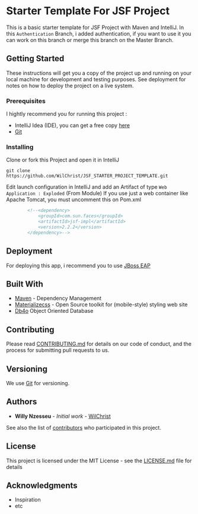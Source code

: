# Starter Template For JSF Project

This is a basic starter template for JSF Project with Maven and IntelliJ.
In this ``Authentication`` Branch, i added authentication, if you want to use it you can work on this branch or merge this branch on the Master Branch.

## Getting Started

These instructions will get you a copy of the project up and running on your local machine for development and testing purposes. See deployment for notes on how to deploy the project on a live system.

### Prerequisites

I hightly recommend you for running this project :
- IntelliJ Idea (IDE), you can get a free copy [here](https://www.jetbrains.com/idea/download)
- [Git](https://git-scm.com/)
### Installing

Clone or fork this Project and open it in IntelliJ

```
git clone https://github.com/WilChrist/JSF_STARTER_PROJECT_TEMPLATE.git
```

Edit launch configuration in IntelliJ and add an Artifact of type ``Web Application : Exploded`` (From Module)
If you use just a web container like Apache Tomcat, you must uncomment this on Pom.xml

```xml
        <!--<dependency>
            <groupId>com.sun.faces</groupId>
            <artifactId>jsf-impl</artifactId>
            <version>2.2.2</version>
        </dependency>-->
```

## Deployment

For deploying this app, i recommend you to use [JBoss EAP](https://developers.redhat.com/products/eap/download/)

## Built With

* [Maven](https://maven.apache.org/) - Dependency Management
* [Materializecss](https://materializecss.com/getting-started.html) - Open Source toolkit for (mobile-style) styling web site
* [Db4o](https://en.wikipedia.org/wiki/Db4o) Object Oriented Database

## Contributing

Please read [CONTRIBUTING.md](https://gist.github.com/PurpleBooth/b24679402957c63ec426) for details on our code of conduct, and the process for submitting pull requests to us.

## Versioning

We use [Git](https://git-scm.com/) for versioning.

## Authors

* **Willy Nzesseu** - *Initial work* - [WilChrist](https://github.com/WilChrist)

See also the list of [contributors](https://github.com/your/project/contributors) who participated in this project.

## License

This project is licensed under the MIT License - see the [LICENSE.md](LICENSE.md) file for details

## Acknowledgments

* Inspiration
* etc
